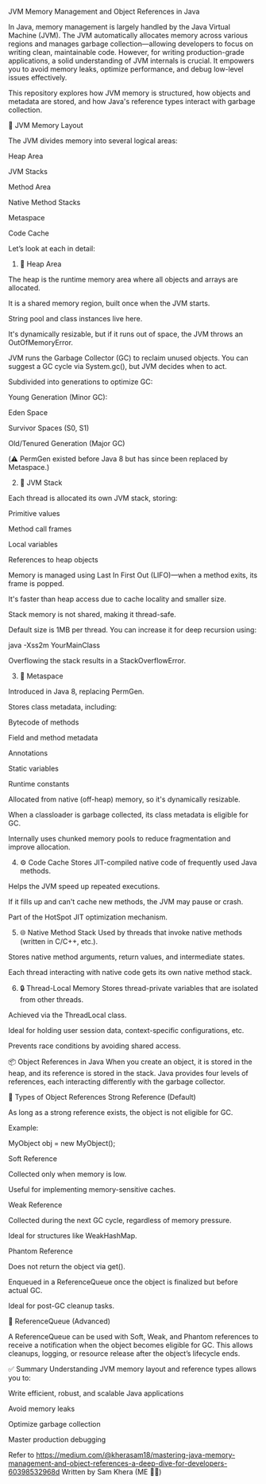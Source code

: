 JVM Memory Management and Object References in Java

In Java, memory management is largely handled by the Java Virtual Machine (JVM). The JVM automatically allocates memory across various regions and manages garbage collection—allowing developers to focus on writing clean, maintainable code. However, for writing production-grade applications, a solid understanding of JVM internals is crucial. It empowers you to avoid memory leaks, optimize performance, and debug low-level issues effectively.

This repository explores how JVM memory is structured, how objects and metadata are stored, and how Java's reference types interact with garbage collection.

🧠 JVM Memory Layout

The JVM divides memory into several logical areas:

Heap Area

JVM Stacks

Method Area

Native Method Stacks

Metaspace

Code Cache

Let’s look at each in detail:

1. 🧺 Heap Area

The heap is the runtime memory area where all objects and arrays are allocated.

It is a shared memory region, built once when the JVM starts.

String pool and class instances live here.

It's dynamically resizable, but if it runs out of space, the JVM throws an OutOfMemoryError.

JVM runs the Garbage Collector (GC) to reclaim unused objects. You can suggest a GC cycle via System.gc(), but JVM decides when to act.

Subdivided into generations to optimize GC:

Young Generation (Minor GC):

Eden Space

Survivor Spaces (S0, S1)

Old/Tenured Generation (Major GC)

(⚠️ PermGen existed before Java 8 but has since been replaced by Metaspace.)

2. 🧾 JVM Stack

Each thread is allocated its own JVM stack, storing:

Primitive values

Method call frames

Local variables

References to heap objects

Memory is managed using Last In First Out (LIFO)—when a method exits, its frame is popped.

It's faster than heap access due to cache locality and smaller size.

Stack memory is not shared, making it thread-safe.

Default size is 1MB per thread. You can increase it for deep recursion using:

java -Xss2m YourMainClass

Overflowing the stack results in a StackOverflowError.

3. 🧬 Metaspace

Introduced in Java 8, replacing PermGen.

Stores class metadata, including:

Bytecode of methods

Field and method metadata

Annotations

Static variables

Runtime constants

Allocated from native (off-heap) memory, so it's dynamically resizable.

When a classloader is garbage collected, its class metadata is eligible for GC.

Internally uses chunked memory pools to reduce fragmentation and improve allocation.

4. ⚙️ Code Cache
Stores JIT-compiled native code of frequently used Java methods.

Helps the JVM speed up repeated executions.

If it fills up and can't cache new methods, the JVM may pause or crash.

Part of the HotSpot JIT optimization mechanism.

5. 🌐 Native Method Stack
Used by threads that invoke native methods (written in C/C++, etc.).

Stores native method arguments, return values, and intermediate states.

Each thread interacting with native code gets its own native method stack.

6. 🔒 Thread-Local Memory
Stores thread-private variables that are isolated from other threads.

Achieved via the ThreadLocal<T> class.

Ideal for holding user session data, context-specific configurations, etc.

Prevents race conditions by avoiding shared access.

📦 Object References in Java
When you create an object, it is stored in the heap, and its reference is stored in the stack. Java provides four levels of references, each interacting differently with the garbage collector.

🔗 Types of Object References
Strong Reference (Default)

As long as a strong reference exists, the object is not eligible for GC.

Example:

MyObject obj = new MyObject();

Soft Reference

Collected only when memory is low.

Useful for implementing memory-sensitive caches.

Weak Reference

Collected during the next GC cycle, regardless of memory pressure.

Ideal for structures like WeakHashMap.

Phantom Reference

Does not return the object via get().

Enqueued in a ReferenceQueue once the object is finalized but before actual GC.

Ideal for post-GC cleanup tasks.

🧾 ReferenceQueue (Advanced)

A ReferenceQueue<T> can be used with Soft, Weak, and Phantom references to receive a notification when the object becomes eligible for GC. This allows cleanups, logging, or resource release after the object’s lifecycle ends.

✅ Summary
Understanding JVM memory layout and reference types allows you to:

Write efficient, robust, and scalable Java applications

Avoid memory leaks

Optimize garbage collection

Master production debugging

Refer to https://medium.com/@kherasam18/mastering-java-memory-management-and-object-references-a-deep-dive-for-developers-60398532968d
Written by Sam Khera (ME 🙋‍♂️)
